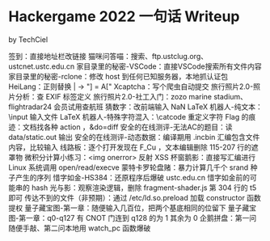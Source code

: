 # Hackergame 2022 一句话 Writeup
by TechCiel

签到：直接地址栏改链接
猫咪问答喵：搜索、ftp.ustclug.org、ustcnet.ustc.edu.cn
家目录里的秘密-VSCode：直接VSCode搜索所有文件内容
家目录里的秘密-rclone：修改 host 到任何已知服务器，本地抓认证包
HeiLang：正则替换 | -> "] = A["
Xcaptcha：写个爬虫自动提交
旅行照片2.0-照片分析：查 EXIF 标签定义
旅行照片2.0-社工入门：zozo marine stadium、flightradar24 会员试用查航班
猜数字：改前端输入 NaN
LaTeX 机器人-纯文本：\input 输入文件
LaTeX 机器人-特殊字符混入：\catcode 重定义字符
Flag 的痕迹：文档找各种 action ，&do=diff
安全的在线测评-无法AC的题目：读 data/static.out 输出
安全的在线测评-动态数据：编译期用 .incbin 汇编包含文件内容，比较输入
线路板：逐个打开发现在 F_Cu ，文本编辑删除 115-207 行的遮罩物
微积分计算小练习：\<img onerror> 反射 XSS
杯窗鹅影：直接写汇编进行 Linux 系统调用 open/read/execve
蒙特卡罗轮盘赌：暴力计算几千个 srand 种子产生的序列
惜字如金-HS384：还原程序后爆破 ustc.edu.cn 惜字如金前的可能串的 hash
光与影：观察渲染逻辑，删除 fragment-shader.js 第 304 行的 t5 即可
传达不到的文件（非预期）：通过 /etc/ld.so.preload 加载 constructor 函数提权
量子藏宝图-第一章：随便输入几百位，把两个基底相同的位留下
量子藏宝图-第一章：q0-q127 有 CNOT 门连到 q128 的为 1 其余为 0
企鹅拼盘：第一问随便手敲、第二问本地用 watch_pc 函数爆破

